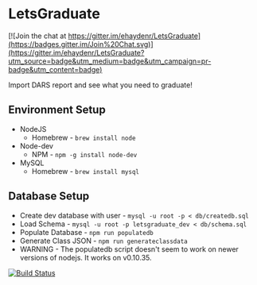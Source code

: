 # LetsGraduate

[![Join the chat at https://gitter.im/ehaydenr/LetsGraduate](https://badges.gitter.im/Join%20Chat.svg)](https://gitter.im/ehaydenr/LetsGraduate?utm_source=badge&utm_medium=badge&utm_campaign=pr-badge&utm_content=badge)

Import DARS report and see what you need to graduate!

Environment Setup
-----------------

* NodeJS
    * Homebrew - `brew install node`
* Node-dev
    * NPM - `npm -g install node-dev`
* MySQL
    * Homebrew - `brew install mysql`
   
Database Setup
--------------
* Create dev database with user - `mysql -u root -p < db/createdb.sql`
* Load Schema - `mysql -u root -p letsgraduate_dev < db/schema.sql`
* Populate Database - `npm run populatedb`
* Generate Class JSON - `npm run generateclassdata`
* WARNING - The populatedb script doesn't seem to work on newer versions of nodejs. It works on v0.10.35.

[![Build Status](https://travis-ci.org/ehaydenr/LetsGraduate.svg?branch=master)](https://travis-ci.org/ehaydenr/LetsGraduate)
